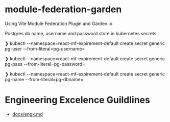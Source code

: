 # module-federation-garden
Using Vite Module Federation Plugin and Garden.io

Postgres db name, username and password store in kubernetes secrets

❯ kubectl --namespace=react-mf-expirement-default create secret generic pg-user --from-literal=pg-username=
                                                                                                  
❯ kubectl --namespace=react-mf-expirement-default create secret generic pg-pass --from-literal=pg-password=
                                                                                                 
❯ kubectl --namespace=react-mf-expirement-default create secret generic pg-name --from-literal=pg-dbname=

# Engineering Excelence Guildlines

- [docs/engx.md](docs/engx.md)

